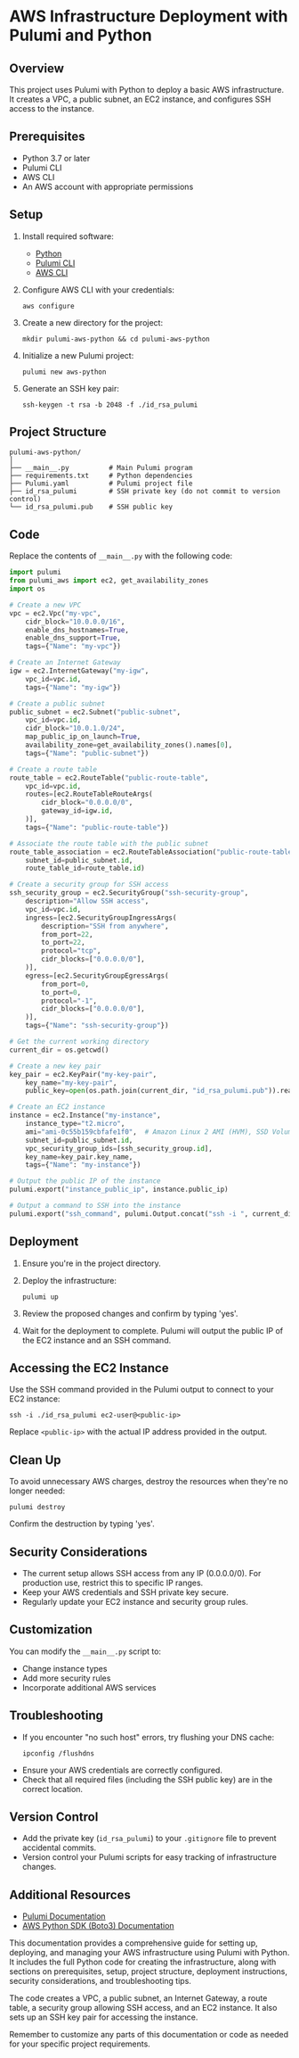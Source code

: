 # AWS Infrastructure Deployment with Pulumi and Python

## Overview

This project uses Pulumi with Python to deploy a basic AWS infrastructure. It creates a VPC, a public subnet, an EC2 instance, and configures SSH access to the instance.

## Prerequisites

- Python 3.7 or later
- Pulumi CLI
- AWS CLI
- An AWS account with appropriate permissions

## Setup

1. Install required software:
   - [Python](https://www.python.org/downloads/)
   - [Pulumi CLI](https://www.pulumi.com/docs/get-started/install/)
   - [AWS CLI](https://aws.amazon.com/cli/)

2. Configure AWS CLI with your credentials:
   ```
   aws configure
   ```

3. Create a new directory for the project:
   ```
   mkdir pulumi-aws-python && cd pulumi-aws-python
   ```

4. Initialize a new Pulumi project:
   ```
   pulumi new aws-python
   ```

5. Generate an SSH key pair:
   ```
   ssh-keygen -t rsa -b 2048 -f ./id_rsa_pulumi
   ```

## Project Structure

```
pulumi-aws-python/
│
├── __main__.py          # Main Pulumi program
├── requirements.txt     # Python dependencies
├── Pulumi.yaml          # Pulumi project file
├── id_rsa_pulumi        # SSH private key (do not commit to version control)
└── id_rsa_pulumi.pub    # SSH public key
```

## Code

Replace the contents of `__main__.py` with the following code:

```python
import pulumi
from pulumi_aws import ec2, get_availability_zones
import os

# Create a new VPC
vpc = ec2.Vpc("my-vpc",
    cidr_block="10.0.0.0/16",
    enable_dns_hostnames=True,
    enable_dns_support=True,
    tags={"Name": "my-vpc"})

# Create an Internet Gateway
igw = ec2.InternetGateway("my-igw",
    vpc_id=vpc.id,
    tags={"Name": "my-igw"})

# Create a public subnet
public_subnet = ec2.Subnet("public-subnet",
    vpc_id=vpc.id,
    cidr_block="10.0.1.0/24",
    map_public_ip_on_launch=True,
    availability_zone=get_availability_zones().names[0],
    tags={"Name": "public-subnet"})

# Create a route table
route_table = ec2.RouteTable("public-route-table",
    vpc_id=vpc.id,
    routes=[ec2.RouteTableRouteArgs(
        cidr_block="0.0.0.0/0",
        gateway_id=igw.id,
    )],
    tags={"Name": "public-route-table"})

# Associate the route table with the public subnet
route_table_association = ec2.RouteTableAssociation("public-route-table-association",
    subnet_id=public_subnet.id,
    route_table_id=route_table.id)

# Create a security group for SSH access
ssh_security_group = ec2.SecurityGroup("ssh-security-group",
    description="Allow SSH access",
    vpc_id=vpc.id,
    ingress=[ec2.SecurityGroupIngressArgs(
        description="SSH from anywhere",
        from_port=22,
        to_port=22,
        protocol="tcp",
        cidr_blocks=["0.0.0.0/0"],
    )],
    egress=[ec2.SecurityGroupEgressArgs(
        from_port=0,
        to_port=0,
        protocol="-1",
        cidr_blocks=["0.0.0.0/0"],
    )],
    tags={"Name": "ssh-security-group"})

# Get the current working directory
current_dir = os.getcwd()

# Create a new key pair
key_pair = ec2.KeyPair("my-key-pair",
    key_name="my-key-pair",
    public_key=open(os.path.join(current_dir, "id_rsa_pulumi.pub")).read())

# Create an EC2 instance
instance = ec2.Instance("my-instance",
    instance_type="t2.micro",
    ami="ami-0c55b159cbfafe1f0",  # Amazon Linux 2 AMI (HVM), SSD Volume Type
    subnet_id=public_subnet.id,
    vpc_security_group_ids=[ssh_security_group.id],
    key_name=key_pair.key_name,
    tags={"Name": "my-instance"})

# Output the public IP of the instance
pulumi.export("instance_public_ip", instance.public_ip)

# Output a command to SSH into the instance
pulumi.export("ssh_command", pulumi.Output.concat("ssh -i ", current_dir, "/id_rsa_pulumi ec2-user@", instance.public_ip))
```

## Deployment

1. Ensure you're in the project directory.

2. Deploy the infrastructure:
   ```
   pulumi up
   ```

3. Review the proposed changes and confirm by typing 'yes'.

4. Wait for the deployment to complete. Pulumi will output the public IP of the EC2 instance and an SSH command.

## Accessing the EC2 Instance

Use the SSH command provided in the Pulumi output to connect to your EC2 instance:

```
ssh -i ./id_rsa_pulumi ec2-user@<public-ip>
```

Replace `<public-ip>` with the actual IP address provided in the output.

## Clean Up

To avoid unnecessary AWS charges, destroy the resources when they're no longer needed:

```
pulumi destroy
```

Confirm the destruction by typing 'yes'.

## Security Considerations

- The current setup allows SSH access from any IP (0.0.0.0/0). For production use, restrict this to specific IP ranges.
- Keep your AWS credentials and SSH private key secure.
- Regularly update your EC2 instance and security group rules.

## Customization

You can modify the `__main__.py` script to:
- Change instance types
- Add more security rules
- Incorporate additional AWS services

## Troubleshooting

- If you encounter "no such host" errors, try flushing your DNS cache:
  ```
  ipconfig /flushdns
  ```
- Ensure your AWS credentials are correctly configured.
- Check that all required files (including the SSH public key) are in the correct location.

## Version Control

- Add the private key (`id_rsa_pulumi`) to your `.gitignore` file to prevent accidental commits.
- Version control your Pulumi scripts for easy tracking of infrastructure changes.

## Additional Resources

- [Pulumi Documentation](https://www.pulumi.com/docs/)
- [AWS Python SDK (Boto3) Documentation](https://boto3.amazonaws.com/v1/documentation/api/latest/index.html)

This documentation provides a comprehensive guide for setting up, deploying, and managing your AWS infrastructure using Pulumi with Python. It includes the full Python code for creating the infrastructure, along with sections on prerequisites, setup, project structure, deployment instructions, security considerations, and troubleshooting tips.

The code creates a VPC, a public subnet, an Internet Gateway, a route table, a security group allowing SSH access, and an EC2 instance. It also sets up an SSH key pair for accessing the instance.

Remember to customize any parts of this documentation or code as needed for your specific project requirements.